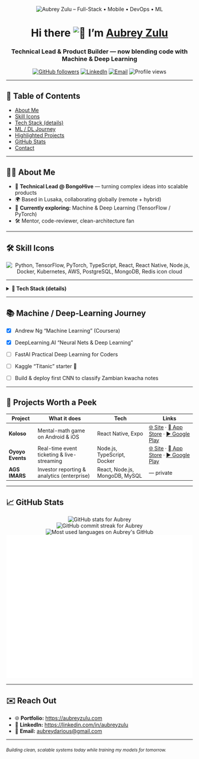 <!-- BANNER -->
<!-- Replace banner-light.png / banner-dark.png with your own 1500×300 files -->
<p align="center">
  <picture>
    <source media="(prefers-color-scheme: dark)" srcset="banner-dark.png" />
    <img alt="Aubrey Zulu – Full-Stack • Mobile • DevOps • ML" src="banner-light.png" />
  </picture>
</p>

<h1 align="center">Hi there <img src="https://raw.githubusercontent.com/aubreyzulu/aubreyzulu/main/wave.gif" height="30" alt="👋" /> I’m <a href="https://aubreyzulu.com" target="_blank">Aubrey Zulu</a></h1>
<h3 align="center">Technical Lead & Product Builder — now blending code with Machine & Deep Learning</h3>

<p align="center">
  <a href="https://github.com/aubreyzulu?tab=followers"><img src="https://img.shields.io/github/followers/aubreyzulu?label=Followers&style=social" alt="GitHub followers"/></a>
  <a href="https://www.linkedin.com/in/aubreyzulu/"><img src="https://img.shields.io/badge/LinkedIn-Connect-blue?logo=linkedin" alt="LinkedIn"/></a>
  <a href="mailto:aubreydarious@gmail.com"><img src="https://img.shields.io/badge/Email-Get%20in%20touch-D14836?logo=gmail&logoColor=white" alt="Email"/></a>
  <img src="https://komarev.com/ghpvc/?username=aubreyzulu&label=Profile%20views" alt="Profile views"/>
</p>

---

## 📑 Table of Contents
- [About Me](#about-me)
- [Skill Icons](#-skill-icons)
- [Tech Stack (details)](#-tech-stack)
- [ML / DL Journey](#-machine--deep-learning-journey)
- [Highlighted Projects](#-projects-worth-a-peek)
- [GitHub Stats](#-github-stats)
- [Contact](#-reach-out)

---

## 👨‍💻 About Me
- 🔧 **Technical Lead @ BongoHive** — turning complex ideas into scalable products  
- 🌍 Based in Lusaka, collaborating globally (remote + hybrid)  
- 🧭 **Currently exploring:** Machine & Deep Learning (TensorFlow / PyTorch)  
- 🛠️ Mentor, code-reviewer, clean-architecture fan  


---

## 🛠️ Skill Icons
<!-- https://skillicons.dev -->
<p align="center">
  <img src="https://skillicons.dev/icons?i=py,tensorflow,pytorch,ts,react,reactnative,nodejs,docker,kubernetes,aws,postgres,mongodb,redis&perline=8" alt="Python, TensorFlow, PyTorch, TypeScript, React, React Native, Node.js, Docker, Kubernetes, AWS, PostgreSQL, MongoDB, Redis icon cloud"/>
</p>

---

<details>
<summary><strong>🔧 Tech Stack (details)</strong></summary>

| Layer | Tools & Frameworks |
|-------|--------------------|
| **Languages** | Python · JavaScript/TypeScript · Dart |
| **Web & Mobile** | React · Next.js · React Native · NestJS |
| **Data** | PostgreSQL · MySQL · MongoDB · Redis |
| **ML/DL** | TensorFlow · Keras · PyTorch (learning) |
| **DevOps** | Docker · Kubernetes · GitHub Actions · AWS (ECS, Lambda) |
| **CI/CD & QA** | SonarCloud · Jest · Cypress |

</details>

---

## 📚 Machine / Deep-Learning Journey
- [x] Andrew Ng “Machine Learning” (Coursera)  
- [x] DeepLearning.AI “Neural Nets & Deep Learning”  
- [ ] FastAI Practical Deep Learning for Coders  
- [ ] Kaggle “Titanic” starter 🏅  
- [ ] Build & deploy first CNN to classify Zambian kwacha notes  



---

## 🚀 Projects Worth a Peek
| Project | What it does | Tech | Links |
|---------|-------------|------|-------|
| **Koloso** | Mental-math game on Android & iOS | React Native, Expo | [🌐 Site](https://www.koloso.app) · [ App Store](https://apps.apple.com/zm/app/koloso/id6446124502) · [▶️ Google Play](https://play.google.com/store/apps/details?id=com.koloso.app&pcampaignid=web_share) |
| **Oyoyo Events** | Real-time event ticketing & live-streaming | Node.js, TypeScript, Docker | [🌐 Site](https://www.oyoyoapp.com) · [ App Store](https://apps.apple.com/zm/app/oyoyo-event/id6447293031) · [▶️ Google Play](https://play.google.com/store/apps/details?id=com.lassod.oyoyoevents&hl=vn) |
| **AGS IMARS** | Investor reporting & analytics (enterprise) | React, Node.js, MongoDB, MySQL | — private |

---

## 📈 GitHub Stats
<p align="center">
  <img src="https://github-readme-stats.vercel.app/api?username=aubreyzulu&show_icons=true&hide_border=true" alt="GitHub stats for Aubrey"/>
  <br/>
  <img src="https://github-readme-streak-stats.herokuapp.com?user=aubreyzulu&hide_border=true" alt="GitHub commit streak for Aubrey"/>
  <br/>
  <img src="https://github-readme-stats.vercel.app/api/top-langs/?username=aubreyzulu&layout=compact&hide_border=true&langs_count=10" alt="Most used languages on Aubrey's GitHub"/>
  <br/>
  <!-- Requires https://github.com/lowlighter/metrics action in your repo -->
  <img src="https://raw.githubusercontent.com/aubreyzulu/aubreyzulu/main/github-metrics.svg" alt="Profile metrics widget for Aubrey"/>
</p>

---

## ✉️ Reach Out
- 🌐 **Portfolio:** <https://aubreyzulu.com>  
- 💼 **LinkedIn:** <https://linkedin.com/in/aubreyzulu>  
- 📧 **Email:** aubreydarious@gmail.com  


---

<sub>*Building clean, scalable systems today while training my models for tomorrow.*</sub>
